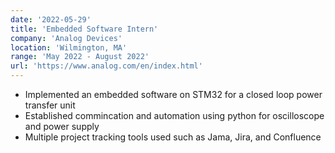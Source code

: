 ```yaml
---
date: '2022-05-29'
title: 'Embedded Software Intern'
company: 'Analog Devices'
location: 'Wilmington, MA'
range: 'May 2022 - August 2022'
url: 'https://www.analog.com/en/index.html'
---
```


- Implemented an embedded software on STM32 for a closed loop power transfer unit
- Established commincation and automation using python for oscilloscope and power supply
- Multiple project tracking tools used such as Jama, Jira, and Confluence
